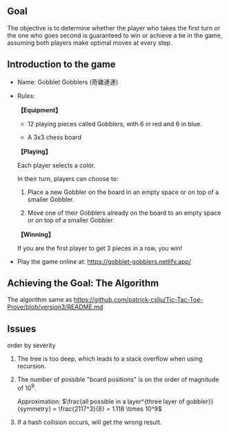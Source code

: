 ## Goal

The objective is to determine whether the player who takes the first turn or the one who goes second is guaranteed to win or achieve a tie in the game, assuming both players make optimal moves at every step.

## Introduction to the game

* Name: Gobblet Gobblers (奇雞連連)

* Rules:

    **【Equipment】**

    * 12 playing pieces called Gobblers, with 6 in red and 6 in blue.

    * A 3x3 chess board

    **【Playing】**

    Each player selects a color.

    In their turn, players can choose to:

    1. Place a new Gobbler on the board in an empty space or on top of a smaller Gobbler.

    2. Move one of their Gobblers already on the board to an empty space or on top of a smaller Gobbler.

    **【Winning】**

    If you are the first player to get 3 pieces in a row, you win!

* Play the game online at:
https://gobblet-gobblers.netlify.app/

## Achieving the Goal: The Algorithm

The algorithm same as https://github.com/patrick-csliu/Tic-Tac-Toe-Prove/blob/version3/README.md

## Issues

order by severity
1. The tree is too deep, which leads to a stack overflow when using recursion.

1. The number of possible "board positions" is on the order of magnitude of $10^9$.

    Approximation: $\frac{all possible in a layer^{three layer of gobbler}}{symmetry} = \frac{2117^3}{8} = 1.118 \times 10^9$

1. If a hash collision occurs, will get the wrong result.
